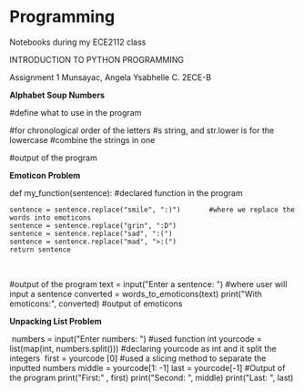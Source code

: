 # Programming
Notebooks during my ECE2112 class

INTRODUCTION TO PYTHON PROGRAMMING

Assignment 1
Munsayac, Angela Ysabhelle C. 
2ECE-B

**Alphabet Soup Numbers**

#define what to use in the program 
    
#for chronological order of the letters 
#s string, and str.lower is for the lowercase
#combine the strings in one

#output of the program

**Emoticon Problem**

def my_function(sentence):                           #declared function in the program 
   
    sentence = sentence.replace("smile", ":)")       #where we replace the words into emoticons
    sentence = sentence.replace("grin", ":D")
    sentence = sentence.replace("sad", ":(")
    sentence = sentence.replace("mad", ">:(")
    return sentence
​
 
#output of the program
text = input("Enter a sentence: ")                  #where user will input a sentence
converted = words_to_emoticons(text) 
print("With emoticons:", converted)                #output of emoticons
​

**Unpacking List Problem**


​
numbers = input("Enter numbers: ")              #used function int
yourcode = list(map(int, numbers.split()))      #declaring yourcode as int and it split the integers
​
first = yourcode [0]                            #used a slicing method to separate the inputted numbers
middle = yourcode[1: -1]
last = yourcode[-1]
​
#Output of the program 
print("First:" , first)
print("Second: ", middle)
print("Last: ", last)
